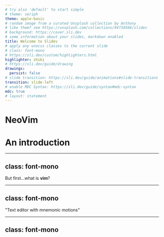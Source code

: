 ```yaml
---
# try also 'default' to start simple
# theme: seriph
theme: apple-basic
# random image from a curated Unsplash collection by Anthony
# like them? see https://unsplash.com/collections/94734566/slidev
# background: https://cover.sli.dev
# some information about your slides, markdown enabled
title: Welcome to Slidev
# apply any unocss classes to the current slide
# class: font-mono
# https://sli.dev/custom/highlighters.html
highlighter: shiki
# https://sli.dev/guide/drawing
drawings:
  persist: false
# slide transition: https://sli.dev/guide/animations#slide-transitions
transition: slide-left
# enable MDC Syntax: https://sli.dev/guide/syntax#mdc-syntax
mdc: true
# layout: statement
---
```


# NeoVim
# An introduction

---
class: font-mono
---

But first...what is **vim**?

---
class: font-mono
---

"Text editor with mnemonic motions"

---
class: font-mono
---
